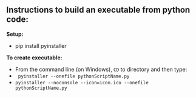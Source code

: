 ## Instructions to build an executable from python code: ##

**Setup:**
- pip install pyinstaller

**To create executable:**
- From the command line (on Windows), <code>CD</code> to directory and then type:
- <code> pyinstaller --onefile pythonScriptName.py </code>
- <code>pyinstaller --noconsole --icon=icon.ico --onefile pythonScriptName.py</code>
